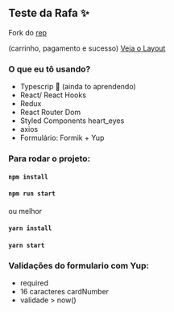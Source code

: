 ##  Teste da Rafa ✨

Fork do [rep](https://github.com/belezanaweb/test-front)

(carrinho, pagamento e sucesso) [Veja o Layout](https://projects.invisionapp.com/prototype/font-test-cji0j0khf005c1t0132358e8k)


### O que eu tô usando?
- Typescrip 🤔 (ainda to aprendendo)
- React/ React Hooks
- Redux 
- React Router Dom
- Styled Components heart_eyes
- axios
- Formulário: Formik + Yup

### Para rodar o projeto:

#### `npm install`
#### `npm run start`

ou melhor

#### `yarn install`
#### `yarn start`

### Validações do formulario com Yup: 
  - required
  - 16 caracteres cardNumber
  - validade > now()


